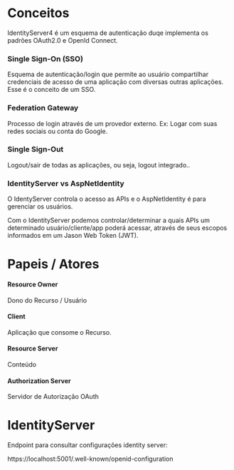# Conceitos

IdentityServer4 é um esquema de autenticação duqe implementa os padrões OAuth2.0 e OpenId Connect.

### Single Sign-On (SSO)
Esquema de autenticação/login que permite ao usuário compartilhar credenciais de acesso de uma aplicação com diversas outras aplicações. Esse é o conceito de um SSO.

### Federation Gateway
Processo de login através de um provedor externo. Ex: Logar com suas redes sociais ou conta do Google.

### Single Sign-Out
Logout/sair de todas as aplicações, ou seja, logout integrado..

### IdentityServer vs AspNetIdentity
O IdentyServer controla o acesso as APIs e o AspNetIdentity é para gerenciar os usuários.

Com o IdentityServer podemos controlar/determinar a quais APIs um determinado usuário/cliente/app poderá acessar, através de seus escopos informados em um Jason Web Token (JWT).


# Papeis / Atores
#### Resource Owner 
Dono do Recurso / Usuário

#### Client
Aplicação que consome o Recurso.

#### Resource Server
Conteúdo 

#### Authorization Server
Servidor de Autorização OAuth




# IdentityServer

Endpoint para consultar configurações identity server:

https://localhost:5001/.well-known/openid-configuration


 
